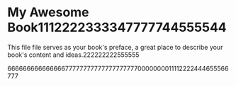 # My Awesome Book1112222333347777744555544

This file file serves as your book's preface, a great place to describe your book's content and ideas.222222222555555

666666666666666777777777777777777770000000011112222444655566777

